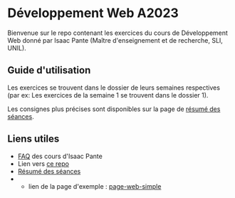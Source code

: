 # Développement Web A2023

Bienvenue sur le repo contenant les exercices du cours de Développement Web donné par Isaac Pante (Maître d'enseignement et de recherche, SLI, UNIL).

## Guide d'utilisation

Les exercices se trouvent dans le dossier de leurs semaines respectives (par ex: Les exercices de la semaine 1 se trouvent dans le dossier 1).

Les consignes plus précises sont disponibles sur la page de [résumé des séances](https://bit.ly/resumes-cours-ip).

## Liens utiles

- [FAQ](https://bit.ly/faq-cours-ip) des cours d'Isaac Pante
- Lien vers [ce repo](https://github.com/johancuda/DevWeb-A2023)
- [Résumé des séances](https://bit.ly/resumes-cours-ip)
- - lien de la page d'exemple : [page-web-simple](https://github.com/johancuda/page-web-simple)
